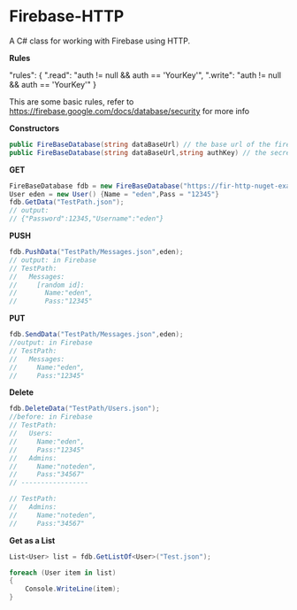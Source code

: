 # Firebase-HTTP
A C# class for working with Firebase using HTTP.

**Rules**

"rules": {
    ".read": "auth != null && auth == 'YourKey'",
    ".write": "auth != null && auth == 'YourKey'"
}

This are some basic rules, refer to https://firebase.google.com/docs/database/security for more info

**Constructors**
```C#
public FireBaseDatabase(string dataBaseUrl) // the base url of the firebase project note: without the '/' at the end
public FireBaseDatabase(string dataBaseUrl,string authKey) // the secret key for your database (if you have rules)
```

**GET**
```C#
FireBaseDatabase fdb = new FireBaseDatabase("https://fir-http-nuget-example.firebaseio.com");
User eden = new User() {Name = "eden",Pass = "12345"}
fdb.GetData("TestPath.json");
// output:
// {"Password":12345,"Username":"eden"}
```
**PUSH**

```C#
fdb.PushData("TestPath/Messages.json",eden);
// output: in Firebase
// TestPath:
//   Messages:
//     [random id]:
//       Name:"eden",
//       Pass:"12345"                    
```
**PUT**
```C#
fdb.SendData("TestPath/Messages.json",eden);
//output: in Firebase
// TestPath:
//   Messages:
//     Name:"eden",
//     Pass:"12345"   
```
**Delete**
```C#
fdb.DeleteData("TestPath/Users.json");
//before: in Firebase
// TestPath:
//   Users:
//     Name:"eden",
//     Pass:"12345"
//   Admins:
//     Name:"noteden",
//     Pass:"34567" 
// -----------------

// TestPath:
//   Admins:
//     Name:"noteden",
//     Pass:"34567" 
```
**Get as a List**
```C#
List<User> list = fdb.GetListOf<User>("Test.json");

foreach (User item in list)
{
    Console.WriteLine(item);
}
```
